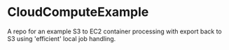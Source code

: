 # CloudComputeExample
A repo for an example S3 to EC2 container processing with export back to S3 using 'efficient' local job handling.

